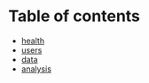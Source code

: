 # Table of contents

- [health](health.md)
- [users](users.md)
- [data](data.md)
- [analysis](analysis.md)